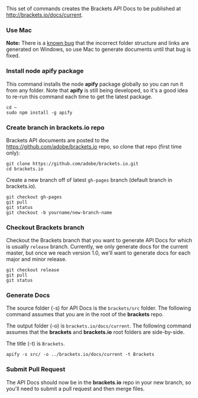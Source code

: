 This set of commands creates the Brackets API Docs to be published at http://brackets.io/docs/current.

### Use Mac

__Note:__ There is a [known bug](https://github.com/jbalsas/apify/issues/3) that the incorrect folder structure and links are generated on Windows, so use Mac to generate documents until that bug is fixed.

### Install node apify package

This command installs the node **apify** package globally so you can run it from any folder. Note that **apify** is still being developed, so it's a good idea to re-run this command each time to get the latest package.

```
cd ~
sudo npm install -g apify
```

### Create branch in brackets.io repo

Brackets API documents are posted to the https://github.com/adobe/brackets.io repo, so clone that repo (first time only):

```
git clone https://github.com/adobe/brackets.io.git
cd brackets.io
```

Create a new branch off of latest `gh-pages` branch (default branch in brackets.io).

```
git checkout gh-pages
git pull
git status
git checkout -b yourname/new-branch-name
```

### Checkout Brackets branch

Checkout the Brackets branch that you want to generate API Docs for which is usually `release` branch. Currently, we only generate docs for the current master, but once we reach version 1.0, we'll want to generate docs for each major and minor release.

```
git checkout release
git pull
git status
```

### Generate Docs

The source folder (-s) for API Docs is the `brackets/src` folder. The following command assumes that you are in the root of the **brackets** repo.

The output folder (-o) is `brackets.io/docs/current`. The following command assumes that the **brackets** and **brackets.io** root folders are side-by-side.

The title (-t) is `Brackets`.

```
apify -s src/ -o ../brackets.io/docs/current -t Brackets
```

### Submit Pull Request

The API Docs should now be in the **brackets.io** repo in your new branch, so you'll need to submit a pull request and then merge files.

